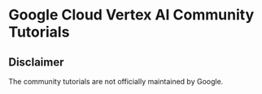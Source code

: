 # Google Cloud Vertex AI Community Tutorials

## Disclaimer
The community tutorials are not officially maintained by Google. 
